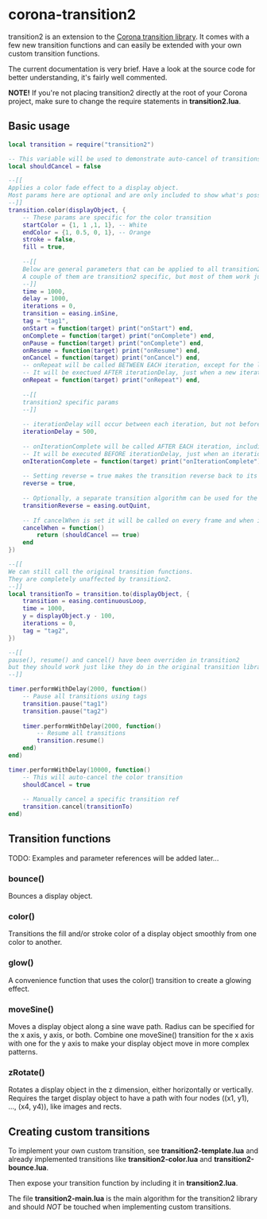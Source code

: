 # corona-transition2

transition2 is an extension to the [Corona transition library](https://docs.coronalabs.com/api/library/transition/index.html). It comes with a few new transition functions and can easily be extended with your own custom transition functions.

The current documentation is very brief. Have a look at the source code for better understanding, it's fairly well commented.

**NOTE!** If you're not placing transition2 directly at the root of your Corona project, make sure to change the require statements in **transition2.lua**.

## Basic usage

```lua
local transition = require("transition2")

-- This variable will be used to demonstrate auto-cancel of transitions
local shouldCancel = false

--[[
Applies a color fade effect to a display object.
Most params here are optional and are only included to show what's possible to do.
--]]
transition.color(displayObject, {
    -- These params are specific for the color transition
    startColor = {1, 1 ,1, 1}, -- White
    endColor = {1, 0.5, 0, 1}, -- Orange
    stroke = false,
    fill = true,
    
    --[[
    Below are general parameters that can be applied to all transition2 functions
    A couple of them are transition2 specific, but most of them work just like for the original Corona transition library    
    --]]
    time = 1000,
    delay = 1000,        
    iterations = 0,    
    transition = easing.inSine,    
    tag = "tag1",    
    onStart = function(target) print("onStart") end,    
    onComplete = function(target) print("onComplete") end,
    onPause = function(target) print("onComplete") end,    
    onResume = function(target) print("onResume") end,
    onCancel = function(target) print("onCancel") end,    
    -- onRepeat will be called BETWEEN EACH iteration, except for the last one.
    -- It will be exectued AFTER iterationDelay, just when a new iteration is started.
    onRepeat = function(target) print("onRepeat") end,    
    
    --[[
    transition2 specific params
    --]]    
    
    -- iterationDelay will occur between each iteration, but not before the first one.
    iterationDelay = 500,
    
    -- onIterationComplete will be called AFTER EACH iteration, including the last one.
    -- It will be executed BEFORE iterationDelay, just when an iteration is completed.
    onIterationComplete = function(target) print("onIterationComplete") end,
    
    -- Setting reverse = true makes the transition reverse back to its start value after the end value is reached
    reverse = true,
    
    -- Optionally, a separate transition algorithm can be used for the reverse part of the transition cycle.
    transitionReverse = easing.outQuint,
    
    -- If cancelWhen is set it will be called on every frame and when it returns true the transition will be automatically cancelled.
    cancelWhen = function()
        return (shouldCancel == true)
    end
})

--[[
We can still call the original transition functions.
They are completely unaffected by transition2.
--]]
local transitionTo = transition.to(displayObject, {
    transition = easing.continuousLoop,
    time = 1000,
    y = displayObject.y - 100,
    iterations = 0,    
    tag = "tag2",
})

--[[
pause(), resume() and cancel() have been overriden in transition2
but they should work just like they do in the original transition library
--]]

timer.performWithDelay(2000, function()
    -- Pause all transitions using tags
    transition.pause("tag1")
    transition.pause("tag2")
    
    timer.performWithDelay(2000, function()
        -- Resume all transitions
        transition.resume()
    end)
end)

timer.performWithDelay(10000, function() 
    -- This will auto-cancel the color transition
    shouldCancel = true
    
    -- Manually cancel a specific transition ref
    transition.cancel(transitionTo)
end)
```

## Transition functions

TODO: Examples and parameter references will be added later...

### bounce()
Bounces a display object.

### color()
Transitions the fill and/or stroke color of a display object smoothly from one color to another.

### glow()
A convenience function that uses the color() transition to create a glowing effect.

### moveSine()
Moves a display object along a sine wave path. Radius can be specified for the x axis, y axis, or both. Combine one moveSine() transition for the x axis with one for the y axis to make your display object move in more complex patterns.

### zRotate()
Rotates a display object in the z dimension, either horizontally or vertically.
Requires the target display object to have a path with four nodes ((x1, y1), ..., (x4, y4)), like images and rects.

## Creating custom transitions

To implement your own custom transition, see **transition2-template.lua** and already implemented transitions like **transition2-color.lua** and **transition2-bounce.lua**.

Then expose your transition function by including it in **transition2.lua**.

The file **transition2-main.lua** is the main algorithm for the transition2 library and should *NOT* be touched when implementing custom transitions.
